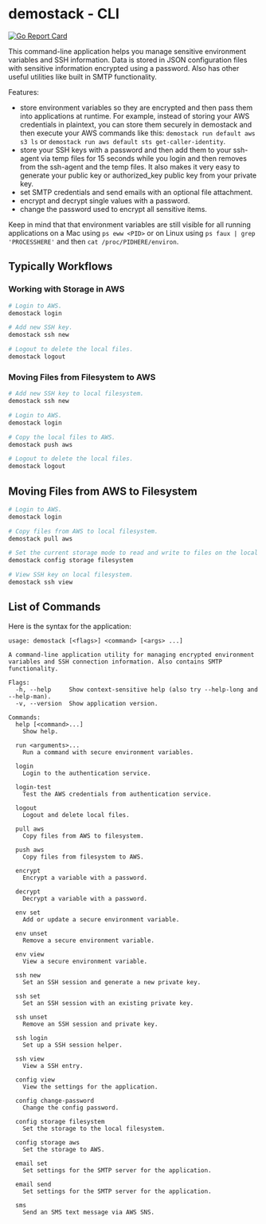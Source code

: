 # demostack - CLI

[![Go Report Card](https://goreportcard.com/badge/github.com/demostack/cli)](https://goreportcard.com/report/github.com/demostack/cli)

This command-line application helps you manage sensitive environment variables and SSH information. Data is stored in JSON configuration files with sensitive information encrypted using a password. Also has other useful utilities like built in SMTP functionality.

Features:

- store environment variables so they are encrypted and then pass them into applications at runtime. For example, instead of storing your AWS credentials in plaintext, you can store them securely in demostack and then execute your AWS commands like this: `demostack run default aws s3 ls` or `demostack run aws default sts get-caller-identity`.
- store your SSH keys with a password and then add them to your ssh-agent via temp files for 15 seconds while you login and then removes from the ssh-agent and the temp files. It also makes it very easy to generate your public key or authorized_key public key from your private key.
- set SMTP credentials and send emails with an optional file attachment.
- encrypt and decrypt single values with a password.
- change the password used to encrypt all sensitive items.

Keep in mind that that environment variables are still visible for all running applications on a Mac using `ps eww <PID>` or on Linux using `ps faux | grep 'PROCESSHERE'` and then `cat /proc/PIDHERE/environ`.

## Typically Workflows

### Working with Storage in AWS

```bash
# Login to AWS.
demostack login

# Add new SSH key.
demostack ssh new

# Logout to delete the local files.
demostack logout
```

### Moving Files from Filesystem to AWS

```bash
# Add new SSH key to local filesystem.
demostack ssh new

# Login to AWS.
demostack login

# Copy the local files to AWS.
demostack push aws

# Logout to delete the local files.
demostack logout
```

## Moving Files from AWS to Filesystem

```bash
# Login to AWS.
demostack login

# Copy files from AWS to local filesystem.
demostack pull aws

# Set the current storage mode to read and write to files on the local filesystem.
demostack config storage filesystem

# View SSH key on local filesystem.
demostack ssh view
```

## List of Commands

Here is the syntax for the application:

```
usage: demostack [<flags>] <command> [<args> ...]

A command-line application utility for managing encrypted environment variables and SSH connection information. Also contains SMTP functionality.

Flags:
  -h, --help     Show context-sensitive help (also try --help-long and --help-man).
  -v, --version  Show application version.

Commands:
  help [<command>...]
    Show help.

  run <arguments>...
    Run a command with secure environment variables.

  login
    Login to the authentication service.

  login-test
    Test the AWS credentials from authentication service.

  logout
    Logout and delete local files.

  pull aws
    Copy files from AWS to filesystem.

  push aws
    Copy files from filesystem to AWS.

  encrypt
    Encrypt a variable with a password.

  decrypt
    Decrypt a variable with a password.

  env set
    Add or update a secure environment variable.

  env unset
    Remove a secure environment variable.

  env view
    View a secure environment variable.

  ssh new
    Set an SSH session and generate a new private key.

  ssh set
    Set an SSH session with an existing private key.

  ssh unset
    Remove an SSH session and private key.

  ssh login
    Set up a SSH session helper.

  ssh view
    View a SSH entry.

  config view
    View the settings for the application.

  config change-password
    Change the config password.

  config storage filesystem
    Set the storage to the local filesystem.

  config storage aws
    Set the storage to AWS.

  email set
    Set settings for the SMTP server for the application.

  email send
    Set settings for the SMTP server for the application.

  sms
    Send an SMS text message via AWS SNS.
```